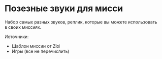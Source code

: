 # Позезные звуки для мисси

Набор самых разных звуков, реплик, которые вы можете использовать в своих миссиях.

Источники:
* Шаблон миссии от Zloi
* Игры (все не перечислить)
